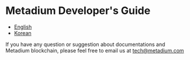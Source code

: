 # Metadium Developer's Guide

- [English](Metadium_Dev_Guide_EN.md)
- [Korean](Metadium_Dev_Guide_KR.md)

If you have any question or suggestion about documentations and Metadium blockchain, please feel free to email us at tech@metadium.com

